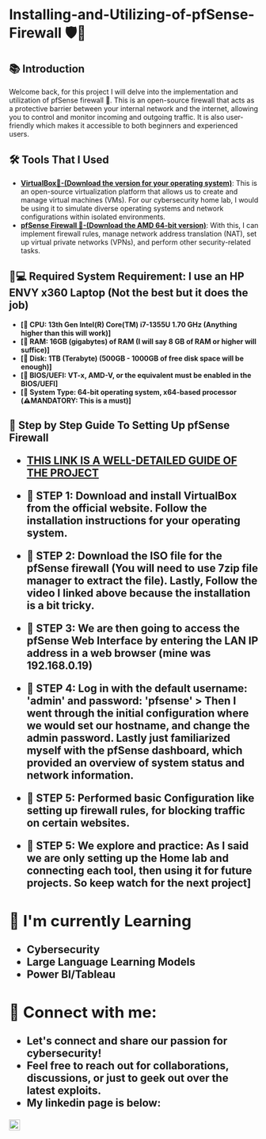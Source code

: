 # Installing-and-Utilizing-of-pfSense-Firewall 🛡️🚫

<h2>📚 Introduction</h2>
Welcome back, for this project I will delve into the implementation and utilization of pfSense firewall 🧱. This is an open-source firewall that acts as a protective barrier between your internal network and the internet, allowing you to control and monitor incoming and outgoing traffic. It is also user-friendly which makes it accessible to both beginners and experienced users.

<h2>🛠️ Tools That I Used</h2>

- <b>[VirtualBox🔄-(Download the version for your operating system)](https://www.virtualbox.org/wiki/Downloads)</b>: This is an open-source virtualization platform that allows us to create and manage virtual machines (VMs). For our cybersecurity home lab, I would be using it to simulate diverse operating systems and network configurations within isolated environments.
- <b>[pfSense Firewall 🧱-(Download the AMD 64-bit version)](https://pfsense.org/download/)</b>: With this, I can implement firewall rules, manage network address translation (NAT), set up virtual private networks (VPNs), and perform other security-related tasks.

<h2>🔄💻 Required System Requirement: I use an HP ENVY x360 Laptop (Not the best but it does the job)</h2>

- <b>[🧠 CPU: 13th Gen Intel(R) Core(TM) i7-1355U 1.70 GHz (Anything higher than this will work)]</b>
- <b>[💾 RAM: 16GB (gigabytes) of RAM (I will say 8 GB of RAM or higher will suffice)]</b>
- <b>[📀 Disk: 1TB (Terabyte) (500GB - 1000GB of free disk space will be enough)]</b>
- <b>[🔄 BIOS/UEFI: VT-x, AMD-V, or the equivalent must be enabled in the BIOS/UEFI]</b>
- <b>[🔧 System Type: 64-bit operating system, x64-based processor (⚠️MANDATORY: This is a must)]</b>

<h2>📝 Step by Step Guide To Setting Up pfSense Firewall

- <b>[THIS LINK IS A WELL-DETAILED GUIDE OF THE PROJECT](https://www.youtube.com/live/GUCRDqplwMQ?si=YrEbBZ45ju9DIfwx)</b>

- <b>📝 STEP 1: Download and install VirtualBox from the official website. Follow the installation instructions for your operating system.</b>

- <b>📝 STEP 2: Download the ISO file for the pfSense firewall (You will need to use 7zip file manager to extract the file). Lastly, Follow the video I linked above because the installation is a bit tricky.</b>

- <b>📝 STEP 3: We are then going to access the pfSense Web Interface by entering the LAN IP address in a web browser (mine was 192.168.0.19)</b>

- <b>📝 STEP 4: Log in with the default username: 'admin' and password: 'pfsense' > Then I went through the initial configuration where we would set our hostname, and change the admin password. Lastly just familiarized myself with the pfSense dashboard, which provided an overview of system status and network information.

- <b>📝 STEP 5: Performed basic Configuration like setting up firewall rules, for blocking traffic on certain websites.
- <b>📝 STEP 5: We explore and practice: As I said we are only setting up the Home lab and connecting each tool, then using it for future projects. So keep watch for the next project]






<h2>🌱 I'm currently Learning</h2>

- Cybersecurity
- Large Language Learning Models
- Power BI/Tableau

<h2> 🤳 Connect with me:</h2>

- Let's connect and share our passion for cybersecurity!
- Feel free to reach out for collaborations, discussions, or just to geek out over the latest exploits. 
- My linkedin page is below:

[<img align="left" alt="RichardSaunders | LinkedIn" width="22px" src="https://cdn.jsdelivr.net/npm/simple-icons@v3/icons/linkedin.svg" />][linkedin]

[linkedin]: https://www.linkedin.com/in/isaac-oribamise/

<!--
**joshmadakor1/joshmadakor1** is a ✨ _special_ ✨ repository because its `README.md` (this file) appears on your GitHub profile.

Here are some ideas to get you started:

- 🔭 I’m currently working on ...
- 🌱 I’m currently learning ...
- 👯 I’m looking to collaborate on ...
- 🤔 I’m looking for help with ...
- 💬 Ask me about ...
- 📫 How to reach me: ...
- 😄 Pronouns: ...
- ⚡ Fun fact: ...
-->
